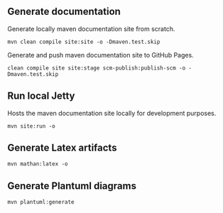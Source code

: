 ## Generate documentation

Generate locally maven documentation site from scratch.

```
mvn clean compile site:site -o -Dmaven.test.skip
```

Generate and push maven documentation site to GitHub Pages.

```
clean compile site site:stage scm-publish:publish-scm -o -Dmaven.test.skip
```

## Run local Jetty

Hosts the maven documentation site locally for development purposes.

```
mvn site:run -o
```

## Generate Latex artifacts

```
mvn mathan:latex -o
```

## Generate Plantuml diagrams

```
mvn plantuml:generate
```
